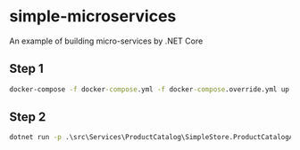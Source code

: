 # simple-microservices
An example of building micro-services by .NET Core

## Step 1

```cmd
docker-compose -f docker-compose.yml -f docker-compose.override.yml up
```

## Step 2

```cmd
dotnet run -p .\src\Services\ProductCatalog\SimpleStore.ProductCatalogApi\SimpleStore.ProductCatalogApi.csproj
```
